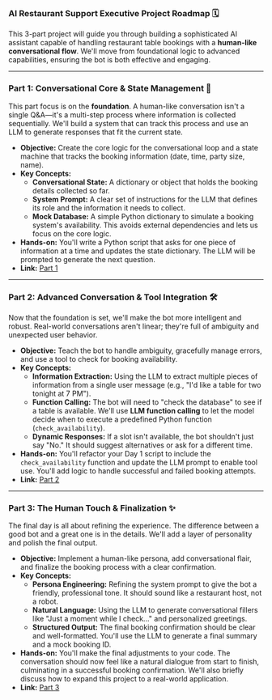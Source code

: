 ### AI Restaurant Support Executive Project Roadmap 🗓️

This 3-part project will guide you through building a sophisticated AI assistant capable of handling restaurant table bookings with a **human-like conversational flow**. We'll move from foundational logic to advanced capabilities, ensuring the bot is both effective and engaging.

***

### Part 1: Conversational Core & State Management 🤖

This part focus is on the **foundation**. A human-like conversation isn't a single Q&A—it's a multi-step process where information is collected sequentially. We'll build a system that can track this process and use an LLM to generate responses that fit the current state.

* **Objective:** Create the core logic for the conversational loop and a state machine that tracks the booking information (date, time, party size, name).
* **Key Concepts:**
    * **Conversational State:** A dictionary or object that holds the booking details collected so far.
    * **System Prompt:** A clear set of instructions for the LLM that defines its role and the information it needs to collect.
    * **Mock Database:** A simple Python dictionary to simulate a booking system's availability. This avoids external dependencies and lets us focus on the core logic.
* **Hands-on:** You'll write a Python script that asks for one piece of information at a time and updates the state dictionary. The LLM will be prompted to generate the next question.
* **Link:** [Part 1](part1.md)
***

### Part 2: Advanced Conversation & Tool Integration 🛠️

Now that the foundation is set, we'll make the bot more intelligent and robust. Real-world conversations aren't linear; they're full of ambiguity and unexpected user behavior.

* **Objective:** Teach the bot to handle ambiguity, gracefully manage errors, and use a tool to check for booking availability.
* **Key Concepts:**
    * **Information Extraction:** Using the LLM to extract multiple pieces of information from a single user message (e.g., "I'd like a table for two tonight at 7 PM").
    * **Function Calling:** The bot will need to "check the database" to see if a table is available. We'll use **LLM function calling** to let the model decide when to execute a predefined Python function (`check_availability`).
    * **Dynamic Responses:** If a slot isn't available, the bot shouldn't just say "No." It should suggest alternatives or ask for a different time.
* **Hands-on:** You'll refactor your Day 1 script to include the `check_availability` function and update the LLM prompt to enable tool use. You'll add logic to handle successful and failed booking attempts. 
* **Link:** [Part 2](part2.md)
***

### Part 3: The Human Touch & Finalization ✨

The final day is all about refining the experience. The difference between a good bot and a great one is in the details. We'll add a layer of personality and polish the final output.

* **Objective:** Implement a human-like persona, add conversational flair, and finalize the booking process with a clear confirmation.
* **Key Concepts:**
    * **Persona Engineering:** Refining the system prompt to give the bot a friendly, professional tone. It should sound like a restaurant host, not a robot.
    * **Natural Language:** Using the LLM to generate conversational fillers like "Just a moment while I check..." and personalized greetings.
    * **Structured Output:** The final booking confirmation should be clear and well-formatted. You'll use the LLM to generate a final summary and a mock booking ID.
* **Hands-on:** You'll make the final adjustments to your code. The conversation should now feel like a natural dialogue from start to finish, culminating in a successful booking confirmation. We'll also briefly discuss how to expand this project to a real-world application.
* **Link:** [Part 3](part3.md)